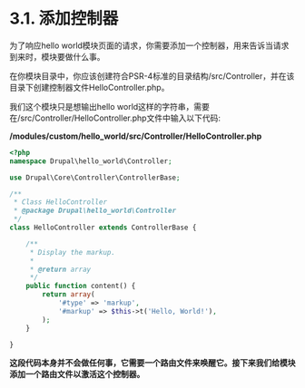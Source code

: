 # 3.1. 添加控制器

为了响应hello world模块页面的请求，你需要添加一个控制器，用来告诉当请求到来时，模块要做什么事。

在你模块目录中，你应该创建符合PSR-4标准的目录结构/src/Controller，并在该目录下创建控制器文件HelloController.php。

我们这个模块只是想输出hello world这样的字符串，需要在/src/Controller/HelloController.php文件中输入以下代码:

**/modules/custom/hello\_world/src/Controller/HelloController.php**

```php
<?php
namespace Drupal\hello_world\Controller;

use Drupal\Core\Controller\ControllerBase;

/**
 * Class HelloController
 * @package Drupal\hello_world\Controller
 */
class HelloController extends ControllerBase {

    /**
     * Display the markup.
     *
     * @return array
     */
    public function content() {
        return array(
            '#type' => 'markup',
            '#markup' => $this->t('Hello, World!'),
        );
    }

}
```

**这段代码本身并不会做任何事，它需要一个路由文件来唤醒它。接下来我们给模块添加一个路由文件以激活这个控制器。**

